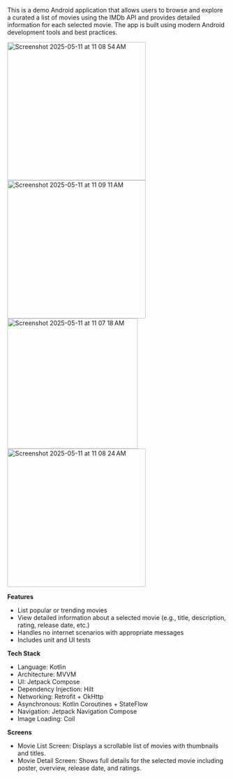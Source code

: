 This is a demo Android application that allows users to browse and explore a curated a list of movies using the IMDb API and provides detailed information for each selected movie. The app is built using modern Android development tools and best practices.

<img width="317" alt="Screenshot 2025-05-11 at 11 08 54 AM" src="https://github.com/user-attachments/assets/5e860eca-f2d9-4165-8e49-50d249d49e58" />   

<img width="317" alt="Screenshot 2025-05-11 at 11 09 11 AM" src="https://github.com/user-attachments/assets/9b515a73-5028-44fe-a267-cca2baef4196" />   

<img width="299" alt="Screenshot 2025-05-11 at 11 07 18 AM" src="https://github.com/user-attachments/assets/7f89bd41-82bd-482c-8f03-27915b93da94" />   

<img width="317" alt="Screenshot 2025-05-11 at 11 08 24 AM" src="https://github.com/user-attachments/assets/c180b9c7-a63d-49e1-9b63-28fc67d5de4c" />   


**Features**

- List popular or trending movies
- View detailed information about a selected movie (e.g., title, description, rating, release date, etc.)
- Handles no internet scenarios with appropriate messages
- Includes unit and UI tests

**Tech Stack**

- Language: Kotlin
- Architecture: MVVM
- UI: Jetpack Compose
- Dependency Injection: Hilt
- Networking: Retrofit + OkHttp
- Asynchronous: Kotlin Coroutines + StateFlow
- Navigation: Jetpack Navigation Compose
- Image Loading: Coil

**Screens**

- Movie List Screen: Displays a scrollable list of movies with thumbnails and titles.
- Movie Detail Screen: Shows full details for the selected movie including poster, overview, release date, and ratings.
